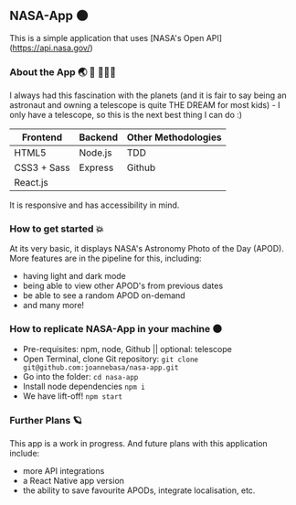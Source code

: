 ## NASA-App 🌑
This is a simple application that uses [NASA's Open API] (https://api.nasa.gov/)

### About the App 🌏 🚀 👩🏽‍🚀
I always had this fascination with the planets (and it is fair to say being an astronaut and owning a telescope is quite THE DREAM for most kids) - I only have a telescope, so this is the next best thing I can do :) 

**Frontend** | **Backend** | **Other Methodologies**
------------ | ------------- | -----------
HTML5 | Node.js | TDD
CSS3 + Sass | Express |Github
React.js |

It is responsive and has accessibility in mind.

### How to get started 💥

At its very basic, it displays NASA's Astronomy Photo of the Day (APOD). More features are in the pipeline for this, including:
* having light and dark mode
* being able to view other APOD's from previous dates
* be able to see a random APOD on-demand
* and many more!

### How to replicate NASA-App in your machine 🌑
* Pre-requisites: npm, node, Github || optional: telescope
* Open Terminal, clone Git repository: ```git clone git@github.com:joannebasa/nasa-app.git ```
* Go into the folder: ```cd nasa-app```
* Install node dependencies ```npm i```
* We have lift-off! ```npm start```

### Further Plans 🪐
This app is a work in progress. And future plans with this application include:
* more API integrations
* a React Native app version
* the ability to save favourite APODs, integrate localisation, etc.